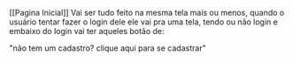 [[Pagina Inicial]]
Vai ser tudo feito na mesma tela mais ou menos, quando o usuário tentar fazer o login dele ele vai pra uma tela, tendo ou não login e embaixo do login vai ter aqueles botão de:

"não tem um cadastro? clique aqui para se cadastrar"